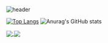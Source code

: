 ![header](https://capsule-render.vercel.app/api?type=Waving&color=6516AA&height=300&animation=twinkling&fontAlignY=35&text=SPIRIT-PRO&descAlignY=47&descAlign=60&desc=DiscordInvites%20-%20KIKI.RP)

[![Top Langs](https://github-readme-stats.vercel.app/api/top-langs/?username=SPIRIT-PRO&layout=compact&theme=jolly&hide_border=0)](https://github.com/SPIRIT-PRO/github-readme-stats)
![Anurag's GitHub stats](https://github-readme-stats.vercel.app/api?username=SPIRIT-PRO&show_icons=true&theme=jolly&hide_border=0)

<a href="https://github.com/anuraghazra/github-readme-stats">
  <img align="center" src="https://github-readme-stats.vercel.app/api/top-langs/?username=SPIRIT-PRO&layout=compact&theme=jolly&hide_border=0" />
</a>
<a href="https://github.com/anuraghazra/convoychat">
  <img align="center" src="https://github-readme-stats.vercel.app/api?username=SPIRIT-PRO&show_icons=true&theme=jolly&hide_border=0" />
</a>

<!--
**SPIRIT-PRO/SPIRIT-PRO** is a ✨ _special_ ✨ repository because its `README.md` (this file) appears on your GitHub profile.

Here are some ideas to get you started:

- 🔭 I’m currently working on ...
- 🌱 I’m currently learning ...
- 👯 I’m looking to collaborate on ...
- 🤔 I’m looking for help with ...
- 💬 Ask me about ...
- 📫 How to reach me: ...
- 😄 Pronouns: ...
- ⚡ Fun fact: ...
-->
